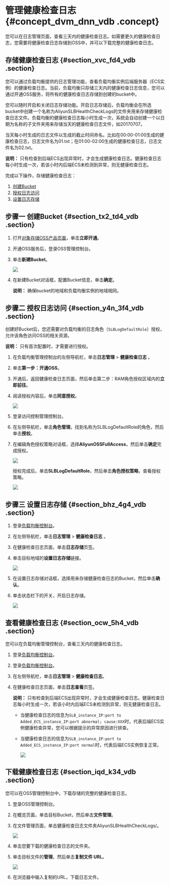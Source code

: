 # 管理健康检查日志 {#concept_dvm_dnn_vdb .concept}

您可以在日志管理页面，查看三天内的健康检查日志。如需要更久的健康检查日志，您需要将健康检查日志存储到OSS中，并可以下载完整的健康检查日志。

## 存储健康检查日志 {#section_xvc_fd4_vdb .section}

您可以通过负载均衡提供的日志管理功能，查看负载均衡实例后端服务器（ECS实例）的健康检查日志。当前，负载均衡只存储三天内的健康检查日志信息，您可以通过开通OSS服务，将所有的健康检查日志存储到创建的bucket中。

您可以随时开启和关闭日志存储功能。开启日志存储后，负载均衡会在所选bucket中创建一个名称为AliyunSLBHealthCheckLogs的文件夹用来存储健康检查日志文件。负载均衡的健康检查日志每小时生成一次，系统会自动创建一个以日期为名称的子文件夹用来存储当天的健康检查日志文件，如20170707。

当天每小时生成的日志文件以生成的截止时间命名。比如在00:00-01:00生成的健康检查日志，日志文件名为01.txt；在01:00-02:00生成的健康检查日志，日志文件名为02.txt。

**说明：** 只有检查到后端ECS出现异常时，才会生成健康检查日志。健康检查日志每小时生成一次，若该小时内后端ECS未检测到异常，则无健康检查日志。

完成以下操作，存储健康检查日志：

1.  [创建Bucket](#section_tx2_td4_vdb)
2.  [授权日志访问](#section_y4n_3f4_vdb)
3.  [设置日志存储](#section_bhz_4g4_vdb)

## 步骤一 创建Bucket {#section_tx2_td4_vdb .section}

1.  打开[对象存储OSS产品页面](https://www.aliyun.com/product/oss/?spm=5176.doc31884.2.2.P4koVw)，单击**立即开通**。
2.  开通OSS服务后，登录OSS管理控制台。
3.  单击**新建Bucket**。

    ![](http://static-aliyun-doc.oss-cn-hangzhou.aliyuncs.com/assets/img/4149/2444_zh-CN.png)

4.  在新建Bucket对话框，配置Bucket信息，单击**确定**。

    **说明：** 确保bucket的地域和负载均衡实例的地域相同。


## 步骤二 授权日志访问 {#section_y4n_3f4_vdb .section}

创建好Bucket后，您还需要对负载均衡的日志角色（`SLBLogDefaultRole`）授权，允许该角色访问OSS的相关资源。

**说明：** 只有首次配置时，才需要进行授权。

1.  在负载均衡管理控制台的左侧导航栏，单击**日志管理** \> **健康检查日志** 。
2.  单击**第一步：开通OSS**。
3.  开通后，返回健康检查日志页面，然后单击第二步：RAM角色授权区域内的**立即前往**。
4.  阅读授权内容后，单击**同意授权**。

    ![](http://static-aliyun-doc.oss-cn-hangzhou.aliyuncs.com/assets/img/4149/2448_zh-CN.png)

5.  登录访问控制管理控制台。
6.  在左侧导航栏，单击**角色管理**，找到名称为SLBLogDefaultRole的角色，然后单击**授权**。
7.  在编辑角色授权策略对话框，选择**AliyunOSSFullAccess**，然后单击**确定**完成授权。

    ![](http://static-aliyun-doc.oss-cn-hangzhou.aliyuncs.com/assets/img/4149/2449_zh-CN.png)

    授权完成后，单击**SLBLogDefaultRole**，然后单击**角色授权策略**，查看授权策略。

    ![](http://static-aliyun-doc.oss-cn-hangzhou.aliyuncs.com/assets/img/4149/2450_zh-CN.png)


## 步骤三 设置日志存储 {#section_bhz_4g4_vdb .section}

1.  登录[负载均衡控制台](https://partners-intl.aliyun.com/login-required#/slb)。
2.  在左侧导航栏，单击**日志管理** \> **健康检查日志** 。
3.  在健康检查日志页面，单击**日志存储**页签。
4.  单击目标地域的**设置日志存储**链接。

    ![](http://static-aliyun-doc.oss-cn-hangzhou.aliyuncs.com/assets/img/4149/2452_zh-CN.png)

5.  在设置日志存储对话框，选择用来存储健康检查日志的Bucket，然后单击**确认**。
6.  单击状态栏下的开关，开启日志存储。

    ![](http://static-aliyun-doc.oss-cn-hangzhou.aliyuncs.com/assets/img/4149/2454_zh-CN.png)


## 查看健康检查日志 {#section_ocw_5h4_vdb .section}

您可以在负载均衡管理控制台，查看三天内的健康检查日志。

1.  登录[负载均衡控制台](https://slbnew.console.aliyun.com/#/list/cn-hangzhou)。
2.  登录[负载均衡控制台](https://partners-intl.aliyun.com/login-required#/slb)。
3.  在左侧导航栏，单击**日志管理** \> **健康检查日志**。
4.  在健康检查日志页面，单击**日志查看**页签。

    **说明：** 只有检查到后端ECS出现异常时，才会生成健康检查日志。健康检查日志每小时生成一次，若该小时内后端ECS未检测到异常，则无健康检查日志。

    -   当健康检查日志的信息为`SLB_instance_IP:port to Added_ECS_instance_IP:port abnormal; cause:XXX`时，代表后端ECS实例健康检查异常，您可以根据提示的异常原因进行排查。
    -   当健康检查日志的信息为`SLB_instance_IP:port to Added_ECS_instance_IP:port normal`时，代表后端ECS实例恢复正常。

        ![](http://static-aliyun-doc.oss-cn-hangzhou.aliyuncs.com/assets/img/4149/2458_zh-CN.png)


## 下载健康检查日志 {#section_iqd_k34_vdb .section}

您可以在OSS管理控制台中，下载存储的完整的健康检查日志。

1.  登录OSS管理控制台。
2.  在概览页面，单击目标Bucket，然后单击**文件管理**。
3.  在文件管理页面，单击健康检查日志文件夹AliyunSLBHealthCheckLogs/。

    ![](http://static-aliyun-doc.oss-cn-hangzhou.aliyuncs.com/assets/img/4149/2459_zh-CN.png)

4.  单击您要下载的健康检查日志的文件夹。
5.  单击目标文件的**管理**，然后单击**复制文件 URL**。

    ![](http://static-aliyun-doc.oss-cn-hangzhou.aliyuncs.com/assets/img/4149/2460_zh-CN.png)

6.  在浏览器中输入复制的URL，下载日志文件。

